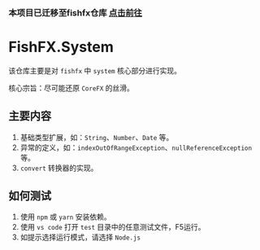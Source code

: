 ### 本项目已迁移至fishfx仓库 [点击前往](https://github.com/cn-troy/fishfx)
# FishFX.System
该仓库主要是对 `fishfx` 中 `system` 核心部分进行实现。

核心宗旨：尽可能还原 `CoreFX` 的丝滑。

## 主要内容
1. 基础类型扩展，如：`String`、`Number`、`Date` 等。
2. 异常的定义，如：`indexOutOfRangeException`、`nullReferenceException` 等。
3. `convert` 转换器的实现。

## 如何测试
1. 使用 `npm` 或 `yarn` 安装依赖。
2. 使用 `vs code` 打开 `test` 目录中的任意测试文件，F5运行。
3. 如提示选择运行模式，请选择 `Node.js`
